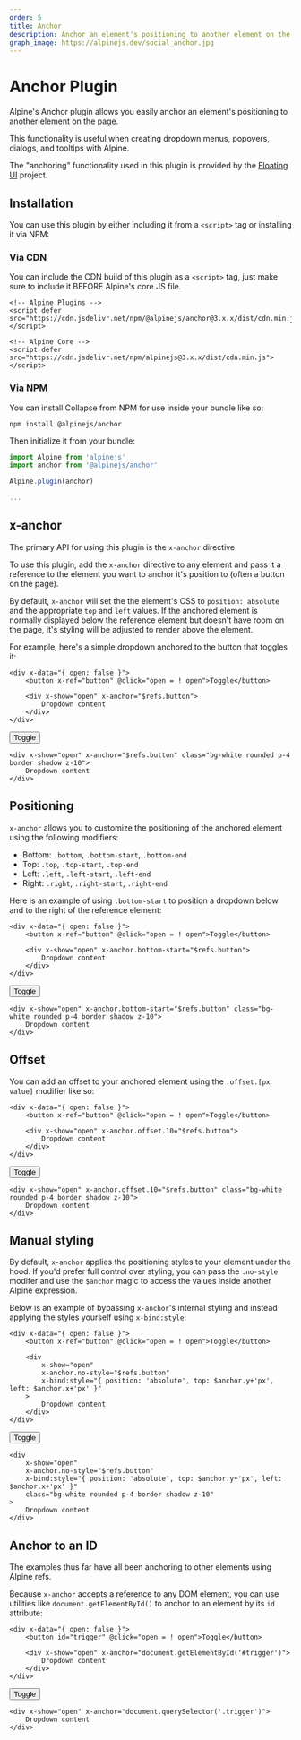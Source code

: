 ```yaml
---
order: 5
title: Anchor
description: Anchor an element's positioning to another element on the pageg
graph_image: https://alpinejs.dev/social_anchor.jpg
---
```


# Anchor Plugin

Alpine's Anchor plugin allows you easily anchor an element's positioning to another element on the page.

This functionality is useful when creating dropdown menus, popovers, dialogs, and tooltips with Alpine.

The "anchoring" functionality used in this plugin is provided by the [Floating UI](https://floating-ui.com/) project.

<a name="installation"></a>
## Installation

You can use this plugin by either including it from a `<script>` tag or installing it via NPM:

### Via CDN

You can include the CDN build of this plugin as a `<script>` tag, just make sure to include it BEFORE Alpine's core JS file.

```alpine
<!-- Alpine Plugins -->
<script defer src="https://cdn.jsdelivr.net/npm/@alpinejs/anchor@3.x.x/dist/cdn.min.js"></script>

<!-- Alpine Core -->
<script defer src="https://cdn.jsdelivr.net/npm/alpinejs@3.x.x/dist/cdn.min.js"></script>
```

### Via NPM

You can install Collapse from NPM for use inside your bundle like so:

```shell
npm install @alpinejs/anchor
```

Then initialize it from your bundle:

```js
import Alpine from 'alpinejs'
import anchor from '@alpinejs/anchor'

Alpine.plugin(anchor)

...
```

<a name="x-anchor"></a>
## x-anchor

The primary API for using this plugin is the `x-anchor` directive.

To use this plugin, add the `x-anchor` directive to any element and pass it a reference to the element you want to anchor it's position to (often a button on the page).

By default, `x-anchor` will set the the element's CSS to `position: absolute` and the appropriate `top` and `left` values. If the anchored element is normally displayed below the reference element but doesn't have room on the page, it's styling will be adjusted to render above the element.

For example, here's a simple dropdown anchored to the button that toggles it:

```alpine
<div x-data="{ open: false }">
    <button x-ref="button" @click="open = ! open">Toggle</button>

    <div x-show="open" x-anchor="$refs.button">
        Dropdown content
    </div>
</div>
```

<!-- START_VERBATIM -->
<div x-data="{ open: false }" class="demo overflow-hidden">
    <div class="flex justify-center">
        <button x-ref="button" @click="open = ! open">Toggle</button>
    </div>

    <div x-show="open" x-anchor="$refs.button" class="bg-white rounded p-4 border shadow z-10">
        Dropdown content
    </div>
</div>
<!-- END_VERBATIM -->

<a name="positioning"></a>
## Positioning

`x-anchor` allows you to customize the positioning of the anchored element using the following modifiers:

* Bottom: `.bottom`, `.bottom-start`, `.bottom-end`
* Top: `.top`, `.top-start`, `.top-end`
* Left: `.left`, `.left-start`, `.left-end`
* Right: `.right`, `.right-start`, `.right-end`

Here is an example of using `.bottom-start` to position a dropdown below and to the right of the reference element:

```alpine
<div x-data="{ open: false }">
    <button x-ref="button" @click="open = ! open">Toggle</button>

    <div x-show="open" x-anchor.bottom-start="$refs.button">
        Dropdown content
    </div>
</div>
```

<!-- START_VERBATIM -->
<div x-data="{ open: false }" class="demo overflow-hidden">
    <div class="flex justify-center">
        <button x-ref="button" @click="open = ! open">Toggle</button>
    </div>

    <div x-show="open" x-anchor.bottom-start="$refs.button" class="bg-white rounded p-4 border shadow z-10">
        Dropdown content
    </div>
</div>
<!-- END_VERBATIM -->

<a name="offset"></a>
## Offset

You can add an offset to your anchored element using the `.offset.[px value]` modifier like so:

```alpine
<div x-data="{ open: false }">
    <button x-ref="button" @click="open = ! open">Toggle</button>

    <div x-show="open" x-anchor.offset.10="$refs.button">
        Dropdown content
    </div>
</div>
```

<!-- START_VERBATIM -->
<div x-data="{ open: false }" class="demo overflow-hidden">
    <div class="flex justify-center">
        <button x-ref="button" @click="open = ! open">Toggle</button>
    </div>

    <div x-show="open" x-anchor.offset.10="$refs.button" class="bg-white rounded p-4 border shadow z-10">
        Dropdown content
    </div>
</div>
<!-- END_VERBATIM -->

<a name="manual-styling"></a>
## Manual styling

By default, `x-anchor` applies the positioning styles to your element under the hood. If you'd prefer full control over styling, you can pass the `.no-style` modifer and use the `$anchor` magic to access the values inside another Alpine expression.

Below is an example of bypassing `x-anchor`'s internal styling and instead applying the styles yourself using `x-bind:style`:

```alpine
<div x-data="{ open: false }">
    <button x-ref="button" @click="open = ! open">Toggle</button>

    <div
        x-show="open"
        x-anchor.no-style="$refs.button"
        x-bind:style="{ position: 'absolute', top: $anchor.y+'px', left: $anchor.x+'px' }"
    >
        Dropdown content
    </div>
</div>
```

<!-- START_VERBATIM -->
<div x-data="{ open: false }" class="demo overflow-hidden">
    <div class="flex justify-center">
        <button x-ref="button" @click="open = ! open">Toggle</button>
    </div>

    <div
        x-show="open"
        x-anchor.no-style="$refs.button"
        x-bind:style="{ position: 'absolute', top: $anchor.y+'px', left: $anchor.x+'px' }"
        class="bg-white rounded p-4 border shadow z-10"
    >
        Dropdown content
    </div>
</div>
<!-- END_VERBATIM -->

<a name="from-id"></a>
## Anchor to an ID

The examples thus far have all been anchoring to other elements using Alpine refs.

Because `x-anchor` accepts a reference to any DOM element, you can use utilities like `document.getElementById()` to anchor to an element by its `id` attribute:

```alpine
<div x-data="{ open: false }">
    <button id="trigger" @click="open = ! open">Toggle</button>

    <div x-show="open" x-anchor="document.getElementById('#trigger')">
        Dropdown content
    </div>
</div>
```

<!-- START_VERBATIM -->
<div x-data="{ open: false }" class="demo overflow-hidden">
    <div class="flex justify-center">
        <button class="trigger" @click="open = ! open">Toggle</button>
    </div>


    <div x-show="open" x-anchor="document.querySelector('.trigger')">
        Dropdown content
    </div>
</div>
<!-- END_VERBATIM -->

